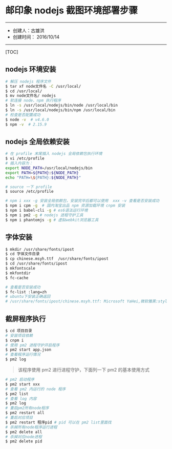 # 邮印象 nodejs 截图环境部署步骤

------------------

* 创建人：古雄洪      
* 创建时间： 2016/10/14

-------------------

[TOC]

## nodejs 环境安装
```bash
# 解压 nodejs 程序文件
$ tar xf node文件名 -C /usr/local/ 	
$ cd /usr/local/
$ mv node文件名/ nodejs
# 软连接 node、npm 执行程序
$ ln -s /usr/local/nodejs/bin/node /usr/local/bin    
$ ln -s /usr/local/nodejs/bin/npm /usr/local/bin
# 检查是否配置成功
$ node -v  # v4.6.0
$ npm -v  # 2.15.9
```

## nodejs 全局依赖安装
```bash
# 在 profile 末尾插入 nodejs 全局依赖包执行环境
$ vi /etc/profile
# 插入内容为：
export NODE_PATH=/usr/local/nodejs/bin
export PATH=${PATH}:${NODE_PATH}
echo "PATH=\${PATH}:${NODE_PATH}"

# source 一下 profile
$ source /etc/profile

# npm i xxx -g 安装全局依赖包，安装完毕后都可以使用  xxx -v 查看是否安装成功
$ npm i cpm -g  # 国内淘宝出品 npm 资源加载环境 cnpm 安装
$ npm i babel-cli -g # es6语法运行环境
$ npm i pm2 -g # nodejs 进程守护工具
$ npm i phantomjs -g # 虚拟webkit浏览器工具
```

## 字体安装
```bash
$ mkdir /usr/share/fonts/ipost
$ cd 字体文件目录
$ cp chinese.msyh.ttf  /usr/share/fonts/ipost
$ cd /usr/share/fonts/ipost
$ mkfontscale
$ mkfontdir
$ fc-cache

# 查看是否安装成功
$ fc-list :lang=zh
# ubuntu下安装正确返回
# /usr/share/fonts/ipost/chinese.msyh.ttf: Microsoft YaHei,微软雅黑:style=Regular,Normal,obyčejné,Standard,Κανονικά,Normaali,Normál,Normale,Standaard,Normalny,Обычный,Normálne,Navadno,Arrunta
```

## 截屏程序执行
```bash
$ cd 项目目录
# 安装项目依赖
$ cnpm i
# 使用 pm2 进程守护开启程序
$ pm2 start app.json
# 查看程序运行情况
$ pm2 log
```

> 该程序使用 pm2 进行进程守护，下面列一下 pm2 的基本使用方式

```bash
# pm2 启动程序
$ pm2 start xxx
# 查看 pm2 内运行的 node 程序
$ pm2 list
# 查看 log 内容
$ pm2 log
# 重启pm2所有node程序
$ pm2 restart all
# 重启对应项目
$ pm2 restart 程序pid # pid 可以在 pm2 list里面找
# 杀掉所有node程序运行进程
$ pm2 delete all
# 杀掉对应node进程
$ pm2 delete pid
```

